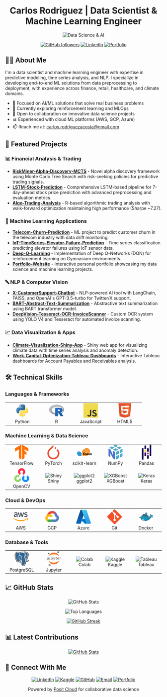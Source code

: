 <div align="center">

# Carlos Rodriguez | Data Scientist & Machine Learning Engineer

<div>
  <img src="https://img.shields.io/badge/Data_Science-AI-blue?style=for-the-badge&labelColor=black" alt="Data Science & AI">
</div>

[![GitHub followers](https://img.shields.io/github/followers/carlosrod723?style=for-the-badge&logo=github&logoColor=white)](https://github.com/carlosrod723)
[![LinkedIn](https://img.shields.io/badge/LinkedIn-Connect-0077B5?style=for-the-badge&logo=linkedin&logoColor=white)](https://www.linkedin.com/in/carlos-rodriguez-b2534a62/)
[![Portfolio](https://img.shields.io/badge/Portfolio-Visit-4285F4?style=for-the-badge&logo=google-chrome&logoColor=white)](https://carlosrod723.github.io/Portfolio-Website/)

</div>

## 👨‍💻 About Me

I'm a data scientist and machine learning engineer with expertise in predictive modeling, time series analysis, and NLP. I specialize in developing end-to-end ML solutions from data preprocessing to deployment, with experience across finance, retail, healthcare, and climate domains.

- 🔭 Focused on AI/ML solutions that solve real business problems
- 🌱 Currently exploring reinforcement learning and MLOps
- 💼 Open to collaboration on innovative data science projects
- 📊 Experienced with cloud ML platforms (AWS, GCP, Azure)
- 📫 Reach me at: carlos.rodriguezacosta@gmail.com

## 🚀 Featured Projects

<div class="project-grid">

<div class="project-category">
  
### 📊 Financial Analysis & Trading
- [**RiskMiner-Alpha-Discovery-MCTS**](https://github.com/carlosrod723/RiskMiner-Alpha-Discovery-MCTS) - Novel alpha discovery framework using Monte Carlo Tree Search with risk-seeking policies for predictive trading signals.
- [**LSTM-Stock-Prediction**](https://github.com/carlosrod723/LSTM-Stock-Prediction) - Comprehensive LSTM-based pipeline for 7-day-ahead stock price prediction with advanced preprocessing and evaluation metrics.
- [**Algo-Trading-Analysis**](https://github.com/carlosrod723/Algo-Trading-Analysis) - R-based algorithmic trading analysis with walk-forward optimization maintaining high performance (Sharpe ~7.27).

</div>

<div class="project-category">

### 🤖 Machine Learning Applications
- [**Telecom-Churn-Prediction**](https://github.com/carlosrod723/Telecom-Churn-Prediction) - ML project to predict customer churn in the telecom industry with data drift monitoring.
- [**IoT-TimeSeries-Elevator-Failure-Prediction**](https://github.com/carlosrod723/IoT-TimeSeries-Elevator-Failure-Prediction) - Time series classification predicting elevator failures using IoT sensor data.
- [**Deep-Q-Learning**](https://github.com/carlosrod723/Deep-Q-Learning) - Implementation of Deep Q-Networks (DQN) for reinforcement learning on Gymnasium environments.
- [**Portfolio-Website**](https://carlosrod723.github.io/Portfolio-Website/) - Interactive personal portfolio showcasing my data science and machine learning projects.

</div>

<div class="project-category">

### 🔤 NLP & Computer Vision
- [**X-CustomerSupport-Chatbot**](https://github.com/carlosrod723/X-CustomerSupport-Chatbot) - NLP-powered AI tool with LangChain, FAISS, and OpenAI's GPT-3.5-turbo for Twitter/X support.
- [**BART-Abstract-Text-Summarization**](https://github.com/carlosrod723/BART-Abstract-Text-Summarization) - Abstractive text summarization using BART transformer model.
- [**DeepVision-Tesseract-OCR-InvoiceScanner**](https://github.com/carlosrod723/DeepVision-Tesseract-OCR-InvoiceScanner) - Custom OCR system using YOLO V4 and Tesseract for automated invoice scanning.

</div>

<div class="project-category">

### 📈 Data Visualization & Apps
- [**Climate-Visualization-Shiny-App**](https://github.com/carlosrod723/Climate-Visualization-Shiny-App) - Shiny web app for visualizing climate data with time series analysis and anomaly detection.
- [**Work-Capital-Optimization-Tableau-Dashboards**](https://github.com/carlosrod723/Work-Capital-Optimization-Tableau-Dashboards) - Interactive Tableau dashboards for Account Payables and Receivables analysis.

</div>

</div>

## 🛠️ Technical Skills

### Languages & Frameworks
<table>
  <tr>
    <td align="center" width="96">
      <img src="https://github.com/devicons/devicon/blob/master/icons/python/python-original.svg" width="48" height="48" alt="Python" />
      <br>Python
    </td>
    <td align="center" width="96">
      <img src="https://github.com/devicons/devicon/blob/master/icons/r/r-original.svg" width="48" height="48" alt="R" />
      <br>R
    </td>
    <td align="center" width="96">
      <img src="https://github.com/devicons/devicon/blob/master/icons/javascript/javascript-original.svg" width="48" height="48" alt="JavaScript" />
      <br>JavaScript
    </td>
    <td align="center" width="96">
      <img src="https://github.com/devicons/devicon/blob/master/icons/html5/html5-original.svg" width="48" height="48" alt="HTML5" />
      <br>HTML5
    </td>
  </tr>
</table>

### Machine Learning & Data Science
<table>
  <tr>
    <td align="center" width="96">
      <img src="https://raw.githubusercontent.com/devicons/devicon/master/icons/tensorflow/tensorflow-original.svg" width="48" height="48" alt="TensorFlow" />
      <br>TensorFlow
    </td>
    <td align="center" width="96">
      <img src="https://raw.githubusercontent.com/devicons/devicon/master/icons/pytorch/pytorch-original.svg" width="48" height="48" alt="PyTorch" />
      <br>PyTorch
    </td>
    <td align="center" width="96">
      <img src="https://raw.githubusercontent.com/devicons/devicon/master/icons/scikitlearn/scikitlearn-original.svg" width="48" height="48" alt="scikit-learn" />
      <br>scikit-learn
    </td>
    <td align="center" width="96">
      <img src="https://raw.githubusercontent.com/devicons/devicon/master/icons/numpy/numpy-original.svg" width="48" height="48" alt="NumPy" />
      <br>NumPy
    </td>
    <td align="center" width="96">
      <img src="https://raw.githubusercontent.com/devicons/devicon/master/icons/pandas/pandas-original.svg" width="48" height="48" alt="Pandas" />
      <br>Pandas
    </td>
  </tr>
  <tr>
    <td align="center" width="96">
      <img src="https://raw.githubusercontent.com/devicons/devicon/master/icons/opencv/opencv-original.svg" width="48" height="48" alt="OpenCV" />
      <br>OpenCV
    </td>
    <td align="center" width="96">
      <img src="https://img.shields.io/badge/Shiny-blue?style=flat-square&logo=r&logoColor=white" width="48" height="48" alt="Shiny" />
      <br>Shiny
    </td>
    <td align="center" width="96">
      <img src="https://img.shields.io/badge/ggplot2-blue?style=flat-square&logo=r&logoColor=white" width="48" height="48" alt="ggplot2" />
      <br>ggplot2
    </td>
    <td align="center" width="96">
      <img src="https://img.shields.io/badge/XGBoost-green?style=flat-square" width="48" height="48" alt="XGBoost" />
      <br>XGBoost
    </td>
    <td align="center" width="96">
      <img src="https://img.shields.io/badge/Keras-red?style=flat-square&logo=keras&logoColor=white" width="48" height="48" alt="Keras" />
      <br>Keras
    </td>
  </tr>
</table>

### Cloud & DevOps
<table>
  <tr>
    <td align="center" width="96">
      <img src="https://github.com/devicons/devicon/blob/master/icons/amazonwebservices/amazonwebservices-original-wordmark.svg" width="48" height="48" alt="AWS" />
      <br>AWS
    </td>
    <td align="center" width="96">
      <img src="https://github.com/devicons/devicon/blob/master/icons/googlecloud/googlecloud-original.svg" width="48" height="48" alt="GCP" />
      <br>GCP
    </td>
    <td align="center" width="96">
      <img src="https://github.com/devicons/devicon/blob/master/icons/azure/azure-original.svg" width="48" height="48" alt="Azure" />
      <br>Azure
    </td>
    <td align="center" width="96">
      <img src="https://github.com/devicons/devicon/blob/master/icons/git/git-original.svg" width="48" height="48" alt="Git" />
      <br>Git
    <td align="center" width="96">
      <img src="https://github.com/devicons/devicon/blob/master/icons/docker/docker-original.svg" width="48" height="48" alt="Docker" />
      <br>Docker
    </td>
    </td>
  </tr>
</table>

### Database & Tools
<table>
  <tr>
    <td align="center" width="96">
      <img src="https://github.com/devicons/devicon/blob/master/icons/postgresql/postgresql-original.svg" width="48" height="48" alt="PostgreSQL" />
      <br>PostgreSQL
    </td>
    <td align="center" width="96">
      <img src="https://github.com/devicons/devicon/blob/master/icons/jupyter/jupyter-original-wordmark.svg" width="48" height="48" alt="Jupyter" />
      <br>Jupyter
    </td>
    <td align="center" width="96">
      <img src="https://colab.research.google.com/img/colab_favicon_256px.png" width="48" height="48" alt="Colab" />
      <br>Colab
    </td>
    <td align="center" width="96">
      <img src="https://cdn4.iconfinder.com/data/icons/logos-and-brands/512/189_Kaggle_logo_logos-512.png" width="48" height="48" alt="Kaggle" />
      <br>Kaggle
    </td>
    <td align="center" width="96">
      <img src="https://avatars.githubusercontent.com/u/5997976?s=200&v=4" width="48" height="48" alt="Tableau" />
      <br>Tableau
    </td>
  </tr>
</table>

## 📈 GitHub Stats

<div align="center">

![GitHub Stats](https://github-readme-stats.vercel.app/api?username=carlosrod723&show_icons=true&theme=tokyonight&hide_border=true&count_private=true)

![Top Languages](https://github-readme-stats.vercel.app/api/top-langs/?username=carlosrod723&layout=compact&theme=tokyonight&hide_border=true)

[![GitHub Streak](https://github-readme-streak-stats.herokuapp.com/?user=carlosrod723&theme=tokyonight&hide_border=true)](https://git.io/streak-stats)

</div>

## 📊 Latest Contributions
<div align="center">
  
<!-- This section will display when you set up the GitHub Action for contribution graph snake animation -->
<!-- To set it up: Create .github/workflows/github-contribution-grid-snake.yml in your profile repo -->

<!-- Custom GitHub contribution visual -->
<a href="https://github.com/carlosrod723">
  <img src="https://github-readme-stats.vercel.app/api?username=carlosrod723&show_icons=true&count_private=true&hide=issues&theme=radical" alt="GitHub Stats" />
</a>

</div>


## 🤝 Connect With Me

<div align="center">

[![LinkedIn](https://img.shields.io/badge/LinkedIn-0077B5?style=for-the-badge&logo=linkedin&logoColor=white)](https://www.linkedin.com/in/carlos-rodriguez-b2534a62/)
[![Kaggle](https://img.shields.io/badge/Kaggle-20BEFF?style=for-the-badge&logo=Kaggle&logoColor=white)](https://www.kaggle.com/carlosrodacosta)
[![GitHub](https://img.shields.io/badge/GitHub-100000?style=for-the-badge&logo=github&logoColor=white)](https://github.com/carlosrod723)
[![Email](https://img.shields.io/badge/Email-D14836?style=for-the-badge&logo=gmail&logoColor=white)](mailto:carlos.rodriguezacosta@gmail.com)
[![Portfolio](https://img.shields.io/badge/Portfolio-4285F4?style=for-the-badge&logo=google-chrome&logoColor=white)](https://carlosrod723.github.io/Portfolio-Website/)

</div>

<div align="center">
  <p>Powered by <a href="https://posit.co/products/cloud/">Posit Cloud</a> for collaborative data science</p>
</div>

<!---
carlosrod723/carlosrod723 is a ✨ special ✨ repository because its `README.md` (this file) appears on your GitHub profile.
You can click the Preview link to take a look at your changes.
--->
